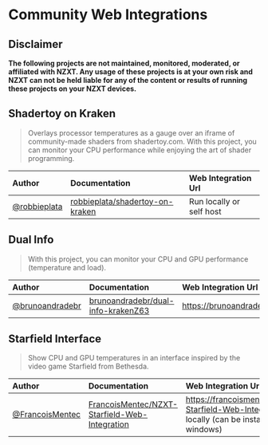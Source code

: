 # Community Web Integrations

## **Disclaimer**

**The following projects are not maintained, monitored, moderated, or affiliated with NZXT. Any usage of these projects is at your own risk and NZXT can not be held liable for any of the content or results of running these projects on your NZXT devices.**

## Shadertoy on Kraken

> Overlays processor temperatures as a gauge over an iframe of community-made shaders from shadertoy.com. With this project, you can monitor your CPU performance while enjoying the art of shader programming.

| Author                                         | Documentation                                                                         | Web Integration Url      |
| :--------------------------------------------- | :------------------------------------------------------------------------------------ | :----------------------- |
| [@robbieplata](https://github.com/robbieplata) | [robbieplata/shadertoy-on-kraken](https://github.com/robbieplata/shadertoy-on-kraken) | Run locally or self host |

## Dual Info

> With this project, you can monitor your CPU and GPU performance (temperature and load).

| Author                                         | Documentation                                                                         | Web Integration Url      |
| :--------------------------------------------- | :------------------------------------------------------------------------------------ | :----------------------- |
| [@brunoandradebr](https://github.com/brunoandradebr) | [brunoandradebr/dual-info-krakenZ63](https://github.com/brunoandradebr/nzxt) | https://brunoandradebr.github.io/nzxt/ |


## Starfield Interface
> Show CPU and GPU temperatures in an interface inspired by the video game Starfield from Bethesda.

| Author                                         | Documentation                                                                         | Web Integration Url      |
| :--------------------------------------------- | :------------------------------------------------------------------------------------ | :----------------------- |
| [@FrancoisMentec](https://github.com/FrancoisMentec) | [FrancoisMentec/NZXT-Starfield-Web-Integration](https://github.com/FrancoisMentec/NZXT-Starfield-Web-Integration) |  https://francoismentec.github.io/NZXT-Starfield-Web-Integration/ or run locally (can be installed as a service on windows) |